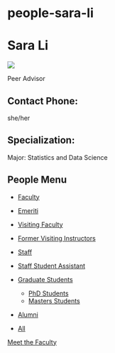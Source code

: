 # people-sara-li

# Sara Li

![](https://www.pstat.ucsb.edu/sites/default/files/styles/people_node/public/people/photo/headshot.jpg?itok=s2BbiWw6)

Peer Advisor

## Contact Phone:

she/her

## Specialization:

Major: Statistics and Data Science

## People Menu

- [Faculty](/people/academic "Faculty")
- [Emeriti](/people/emeriti "Emeriti")
- [Visiting Faculty](/people/visiting "Visiting Faculty")
- [Former Visiting Instructors](/people/lecturer "Former Visiting Instructors")
- [Staff](/people/staff)
- [Staff Student Assistant](/people/researcher "Staff Student Assistant")
- [Graduate Students](/people/student "Graduate Students")
  
  - [PhD Students](/people/student/phd "PhD Students")
  - [Masters Students](/people/student/masters "Masters Students")
- [Alumni](/people/alumni)
- [All](/people/all)

[Meet the Faculty](/people/meet-the-faculty)